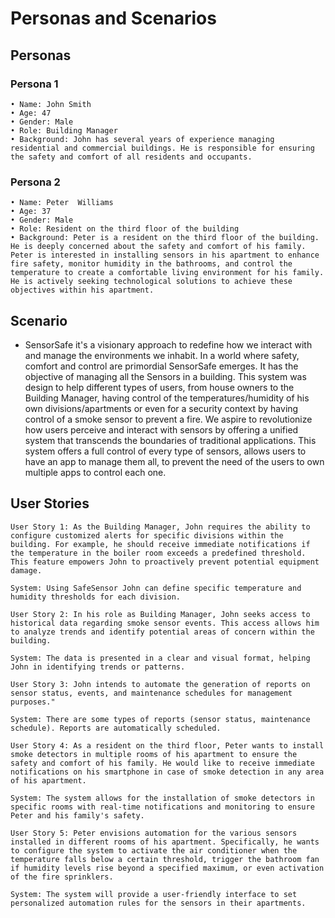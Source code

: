 # Personas and Scenarios

## Personas

### Persona 1

    • Name: John Smith
    • Age: 47
    • Gender: Male
    • Role: Building Manager
    • Background: John has several years of experience managing residential and commercial buildings. He is responsible for ensuring the safety and comfort of all residents and occupants.

### Persona 2

    • Name: Peter  Williams
    • Age: 37
    • Gender: Male
    • Role: Resident on the third floor of the building
    • Background: Peter is a resident on the third floor of the building. He is deeply concerned about the safety and comfort of his family. Peter is interested in installing sensors in his apartment to enhance fire safety, monitor humidity in the bathrooms, and control the temperature to create a comfortable living environment for his family. He is actively seeking technological solutions to achieve these objectives within his apartment.


## Scenario

- SensorSafe it's a visionary approach to redefine how we interact with and manage the environments we inhabit. In a world where safety, comfort and control are primordial SensorSafe emerges. It has the objective of managing all the Sensors in a building. This system was design to help different types of users, from house owners to the Building Manager, having control of the temperatures/humidity of his own divisions/apartments or even for a security context by having control of a smoke sensor to prevent a fire. We aspire to revolutionize how users perceive and interact with sensors by offering a unified system that transcends the boundaries of traditional applications. This system offers a full control of every type of sensors, allows users to have an app to manage them all, to prevent the need of the users to own multiple apps to control each one.	

## User Stories

```
User Story 1: As the Building Manager, John requires the ability to configure customized alerts for specific divisions within the building. For example, he should receive immediate notifications if the temperature in the boiler room exceeds a predefined threshold. This feature empowers John to proactively prevent potential equipment damage.

System: Using SafeSensor John can define specific temperature and humidity thresholds for each division.
```
```
User Story 2: In his role as Building Manager, John seeks access to historical data regarding smoke sensor events. This access allows him to analyze trends and identify potential areas of concern within the building.

System: The data is presented in a clear and visual format, helping John in identifying trends or patterns.
```

```
User Story 3: John intends to automate the generation of reports on sensor status, events, and maintenance schedules for management purposes."

System: There are some types of reports (sensor status, maintenance schedule). Reports are automatically scheduled.
```

```
User Story 4: As a resident on the third floor, Peter wants to install smoke detectors in multiple rooms of his apartment to ensure the safety and comfort of his family. He would like to receive immediate notifications on his smartphone in case of smoke detection in any area of his apartment.

System: The system allows for the installation of smoke detectors in specific rooms with real-time notifications and monitoring to ensure Peter and his family's safety.
```

```
User Story 5: Peter envisions automation for the various sensors installed in different rooms of his apartment. Specifically, he wants to configure the system to activate the air conditioner when the temperature falls below a certain threshold, trigger the bathroom fan if humidity levels rise beyond a specified maximum, or even activation of the fire sprinklers.

System: The system will provide a user-friendly interface to set personalized automation rules for the sensors in their apartments.
``` 